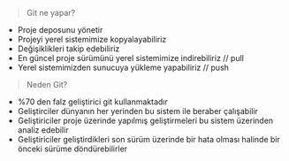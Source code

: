 >Git ne yapar?
* Proje deposunu yönetir
* Projeyi yerel sistemimize kopyalayabiliriz
* Değişiklikleri takip edebiliriz
* En güncel proje sürümünü yerel sistemimize indirebiliriz // pull
* Yerel sistemimizden sunucuya yükleme yapabiliriz // push

>Neden Git?
* %70 den falz geliştirici git kullanmaktadır
* Geliştirciler dünyanın her yerinden bu sistem ile beraber çalışabilir
* Geliştiriciler proje üzerinde yapılmış geliştirmeleri bu sistem üzerinden analiz edebilir
* Geliştiriciler geliştirdikleri son sürüm üzerinde bir hata olması halinde bir önceki sürüme döndürebilirler
